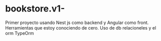 # bookstore.v1-
Primer proyecto usando Nest js como backend y Angular como front. Herramientas que estoy conociendo de cero. Uso de db relacioneles y el orm TypeOrm  
